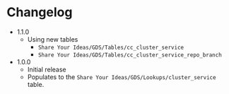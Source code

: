 # Changelog

- 1.1.0
  - Using new tables
    - `Share Your Ideas/GDS/Tables/cc_cluster_service`
    - `Share Your Ideas/GDS/Tables/cc_cluster_service_repo_branch`
- 1.0.0
  - Initial release
  - Populates to the `Share Your Ideas/GDS/Lookups/cluster_service` table.
